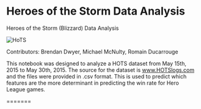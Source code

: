 # Heroes of the Storm Data Analysis

Heroes of the Storm (Blizzard) Data Analysis


<img src="https://www.dvsgaming.org/wp-content/uploads/2017/06/Heroes_Of_The_Storm_Pictures10.jpg"
 alt="HoTS" title="HeoresOfTheStorm"/>   
 
Contributors: Brendan Dwyer, Michael McNulty, Romain Ducarrouge  
 
This notebook was designed to analyze a HOTS dataset from May 15th, 2015 to May 30th, 2015. 
The source for the dataset is www.HOTSlogs.com and the files were provided in .csv format.
This is used to predict which features are the more determinant in predicting the win rate
for Hero League games.


=======

